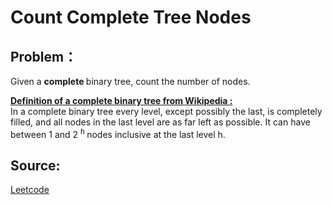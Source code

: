 # Count Complete Tree Nodes

## Problem：

<div class="question-content">
 <p>
 </p>
 <p>
  Given a
  <b>
   complete
  </b>
  binary tree, count the number of nodes.
 </p>
 <p>
  <b>
   <u>
    Definition of a complete binary tree from
    <a href="http://en.wikipedia.org/wiki/Binary_tree#Types_of_binary_trees" target="_blank">
     Wikipedia
    </a>
    :
   </u>
  </b>
  <br/>
  In a complete binary tree every level, except possibly the last, is completely filled, and all nodes in the last level are as far left as possible. It can have between 1 and 2
  <sup>
   h
  </sup>
  nodes inclusive at the last level h.
 </p>
</div>


## Source:
[Leetcode](https://leetcode.com/problems/count-complete-tree-nodes/)
